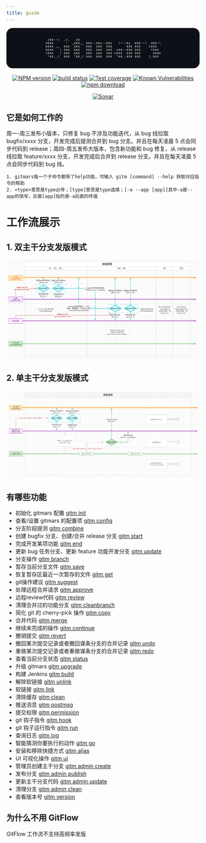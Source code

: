 ```yaml
---
title: guide
---
```


<div style="text-align: center;" align="center">

![logo.png](https://raw.githubusercontent.com/saqqdy/gitmars/master/static/img/logo.png)

</div>

<div style="text-align: center;" align="center">

[![NPM version][npm-image]][npm-url]
[![build status][travis-image]][travis-url]
[![Test coverage][codecov-image]][codecov-url]
[![Known Vulnerabilities][snyk-image]][snyk-url]
[![npm download][download-image]][download-url]
<!-- [![License][license-image]][license-url] -->

[![Sonar][sonar-image]][sonar-url]

[npm-image]: https://img.shields.io/npm/v/gitmars.svg?style=flat-square
[npm-url]: https://npmjs.org/package/gitmars
[travis-image]: https://travis-ci.com/saqqdy/gitmars.svg?branch=master
[travis-url]: https://travis-ci.com/saqqdy/gitmars
[codecov-image]: https://img.shields.io/codecov/c/github/saqqdy/gitmars.svg?style=flat-square
[codecov-url]: https://codecov.io/github/saqqdy/gitmars?branch=master
[snyk-image]: https://snyk.io/test/npm/gitmars/badge.svg?style=flat-square
[snyk-url]: https://snyk.io/test/npm/gitmars
[download-image]: https://img.shields.io/npm/dm/gitmars.svg?style=flat-square
[download-url]: https://npmjs.org/package/gitmars
<!-- [license-image]: https://img.shields.io/badge/License-GPL-blue.svg
[license-url]: ../../../LICENSE -->
[sonar-image]: https://sonarcloud.io/api/project_badges/quality_gate?project=saqqdy_gitmars
[sonar-url]: https://sonarcloud.io/dashboard?id=saqqdy_gitmars

</div>

## 它是如何工作的

周一-周三发布小版本，只修复 bug 不涉及功能迭代，从 bug 线拉取 bugfix/xxxx 分支，开发完成后提测合并到 bug 分支。并且在每天凌晨 5 点会同步代码到 release；周四-周五发布大版本，包含新功能和 bug 修复，从 release 线拉取 feature/xxxx 分支，开发完成后合并到 release 分支。并且在每天凌晨 5 点会同步代码到 bug 线。

```
1. gitmars每一个子命令都带了help功能，可输入 gitm [command] --help 获取对应指令的帮助
2. <type>意思是type必传；[type]意思是type选填；[-a --app [app]]其中-a是--app的简写，后面[app]指的是-a后面的传值
```

# 工作流展示

## 1. 双主干分支发版模式

![gitmars-branch.png](https://raw.githubusercontent.com/saqqdy/gitmars/master/static/img/gitmars-branch.png)

## 2. 单主干分支发版模式

![gitmars-branch.png](https://raw.githubusercontent.com/saqqdy/gitmars/master/static/img/gitmars-branch2.png)

## 有哪些功能

-   初始化 gitmars 配置 [gitm init](../api/#gitm-init)
-   查看/设置 gitmars 的配置项 [gitm config](../api/#gitm-config)
-   分支阶段提测 [gitm combine](../api/#gitm-combine)
-   创建 bugfix 分支、创建/合并 release 分支 [gitm start](../api/#gitm-start)
-   完成开发某项功能 [gitm end](../api/#gitm-end)
-   更新 bug 任务分支、更新 feature 功能开发分支 [gitm update](../api/#gitm-update)
-   分支操作 [gitm branch](../api/#gitm-branch)
-   暂存当前分支文件 [gitm save](../api/#gitm-save)
-   恢复暂存区最近一次暂存的文件 [gitm get](../api/#gitm-get)
-   git操作建议 [gitm suggest](../api/#gitm-suggest)
-   处理远程合并请求 [gitm approve](../api/#gitm-approve)
-   远程review代码 [gitm review](../api/#gitm-review)
-   清理合并过的功能分支 [gitm cleanbranch](../api/#gitm-cleanbranch)
-   简化 git 的 cherry-pick 操作 [gitm copy](../api/#gitm-copy)
-   合并代码 [gitm merge](../api/#gitm-merge)
-   继续未完成的操作 [gitm continue](../api/#gitm-continue)
-   撤销提交 [gitm revert](../api/#gitm-revert)
-   撤回某次提交记录或者撤回谋条分支的合并记录 [gitm undo](../api/#gitm-undo)
-   重做某次提交记录或者重做谋条分支的合并记录 [gitm redo](../api/#gitm-redo)
-   查看当前分支状态 [gitm status](../api/#gitm-status)
-   升级 gitmars [gitm upgrade](../api/#gitm-upgrade)
-   构建 Jenkins [gitm build](../api/#gitm-build)
-   解除软链接 [gitm unlink](../api/#gitm-unlink)
-   软链接 [gitm link](../api/#gitm-link)
-   清除缓存 [gitm clean](../api/#gitm-clean)
-   推送消息 [gitm postmsg](../api/#gitm-postmsg)
-   提交权限 [gitm permission](../api/#gitm-permission)
-   git 钩子指令 [gitm hook](../api/#gitm-hook)
-   git 钩子运行指令 [gitm run](../api/#gitm-run)
-   查询日志 [gitm log](../api/#gitm-log)
-   智能猜测你要执行的动作 [gitm go](../api/#gitm-go)
-   安装和移除快捷方式 [gitm alias](../api/#gitm-alias)
-   UI 可视化操作 [gitm ui](../api/#gitm-ui)
-   管理员创建主干分支 [gitm admin create](../api/#gitm-admin-create)
-   发布分支 [gitm admin publish](../api/#gitm-admin-publish)
-   更新主干分支代码 [gitm admin update](../api/#gitm-admin-update)
-   清理分支 [gitm admin clean](../api/#gitm-admin-clean)
-   查看版本号 [gitm version](../api/#gitm-version)

## 为什么不用 GitFlow

GitFlow 工作流不支持高频率发版
